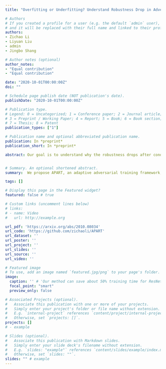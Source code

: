 ```yaml
---
title: "Overfitting or Underfitting? Understand Robustness Drop in Adversarial Training"

# Authors
# If you created a profile for a user (e.g. the default `admin` user), write the username (folder name) here 
# and it will be replaced with their full name and linked to their profile.
authors:
- Zichao Li
- Liyuan Liu
- admin
- Jingbo Shang

# Author notes (optional)
author_notes:
- "Equal contribution"
- "Equal contribution"

date: "2020-10-01T00:00:00Z"
doi: ""

# Schedule page publish date (NOT publication's date).
publishDate: "2020-10-01T00:00:00Z"

# Publication type.
# Legend: 0 = Uncategorized; 1 = Conference paper; 2 = Journal article;
# 3 = Preprint / Working Paper; 4 = Report; 5 = Book; 6 = Book section;
# 7 = Thesis; 8 = Patent
publication_types: ["1"]

# Publication name and optional abbreviated publication name.
publication: In *preprint*
publication_short: In *preprint*

abstract: Our goal is to understand why the robustness drops after conducting adversarial training for too long. Although this phenomenon is commonly explained as overfitting, our analysis suggest that its primary cause is perturbation underfitting. We observe that after training for too long, FGSM-generated perturbations deteriorate into random noise. Intuitively, since no parameter updates are made to strengthen the perturbation generator, once this process collapses, it could be trapped in such local optima. Also, sophisticating this process could mostly avoid the robustness drop, which supports that this phenomenon is caused by underfitting instead of overfitting. In the light of our analyses, we propose APART, an adaptive adversarial training framework, which parameterizes perturbation generation and progressively strengthens them. Shielding perturbations from underfitting unleashes the potential of our framework. In our experiments, APART provides comparable or even better robustness than PGD-10, with only about 1/4 of its computational cost.


# Summary. An optional shortened abstract.
summary:  We propose APART, an adaptive adversarial training framework, which parameterizes perturbation generation and progressively strengthens them.

tags: []

# Display this page in the Featured widget?
featured: false # true

# Custom links (uncomment lines below)
# links:
# - name: Video
#   url: http://example.org

url_pdf: 'https://arxiv.org/abs/2010.08034'
url_code: 'https://github.com/zichaoli/APART'
url_dataset: ''
url_poster: ''
url_project: ''
url_slides: ''
url_source: ''
url_video: ''

# Featured image
# To use, add an image named `featured.jpg/png` to your page's folder. 
image:
  caption: '' # 'Our method can save about 50% training time for ResNet.'
  focal_point: "smart"
  preview_only: false

# Associated Projects (optional).
#   Associate this publication with one or more of your projects.
#   Simply enter your project's folder or file name without extension.
#   E.g. `internal-project` references `content/project/internal-project/index.md`.
#   Otherwise, set `projects: []`.
projects: []
# - example

# Slides (optional).
#   Associate this publication with Markdown slides.
#   Simply enter your slide deck's filename without extension.
#   E.g. `slides: "example"` references `content/slides/example/index.md`.
#   Otherwise, set `slides: ""`.
slides: "" # example
---
```


<!--
{{% callout note %}}
Click the *Cite* button above to demo the feature to enable visitors to import publication metadata into their reference management software.
{{% /callout %}}

{{% callout note %}}
Create your slides in Markdown - click the *Slides* button to check out the example.
{{% /callout %}}
-->

<!--
Supplementary notes can be added here, including [code, math, and images](https://wowchemy.com/docs/writing-markdown-latex/).
-->
